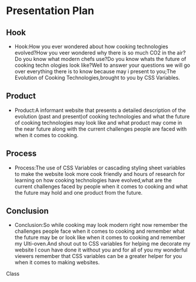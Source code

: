 # Presentation Plan

## Hook
* <p>Hook:How you ever wondered about how cooking technologies evolved?How you veer wondered why there is so much CO2 in the air?Do you know what modern chefs use?Do you know whats the future of cooking techn ologies look like?Well to answer your questions we will go over everything there is to know because may i present to you;The Evolution of Cooking Technologies,brought to you by CSS Variables.
</p>

## Product
* <p>Product:A informant website that presents a detailed description of the evolution (past and present)of cooking technologies and what the future of cooking technologies may look like and what product may come in the near future along with the current challenges people are faced with when it comes to cooking.</p>


## Process
* <p>Process:The use of CSS Variables or cascading styling sheet variables to make the website look more cook friendly and hours of research for learning on how cooking technologies have evolved,what are the current challenges faced by people when it comes to cooking and what the future may hold and one product from the future.</p>


## Conclusion
* <p>Conclusion:So while cooking may look modern right now remember the challenges people face when it comes to cooking and remember what the future may be or look like when it comes to cooking and remember my Ulti-oven.And shout out to CSS variables for helping me decorate my website I coun have done it without you and for all of you my wonderful viewers remember that CSS variables can be a greater helper for you when it comes to making websites.</p>
Class

<!-- EXAMPLE

## Hook
* Verbal riddle of GGD

## Product
* GIF/Demo of example/non-example

## Process
* Flowchart of plan
  * MVP: noun -> door -> yes/no
  * Beyond MVP: noun -> word relation API -> noun API -> yes/no, with counterexample
* Code snippets of:
  * MVP
  * Both APIs
  * Challenge with API keys

## Conclusion
* [URL to project]
* Takeaways
  * Less = more: the heart of the riddle was one line of code; it obviously took more to make the entire thing work, but one complicated line of regular expressions was essentially the solution to the riddle
  * Expect the unexpected: it’s important to budget time for things you don’t account for; for example, I didn’t consider the fact that I would need another entire API to detect nouns
  * Determination is key: ironically enough, I had to make my API keys private. At first, it didn’t seem like it was possible, which meant I couldn’t publish my app. But after all of that hard work, I was determined to find a solution, and I found it in config variables.
* "Presentation can’t, but a speech can"


-->
